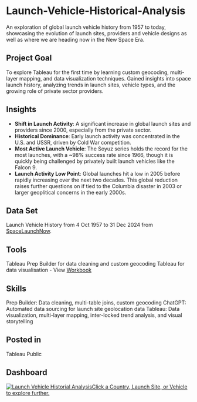 # Launch-Vehicle-Historical-Analysis
An exploration of global launch vehicle history from 1957 to today, showcasing the evolution of launch sites, providers and vehicle designs as well as where we are heading now in the New Space Era.

## Project Goal
To explore Tableau for the first time by learning custom geocoding, multi-layer mapping, and data visualization techniques. Gained insights into space launch history, analyzing trends in launch sites, vehicle types, and the growing role of private sector providers.

## Insights
- **Shift in Launch Activity**: A significant increase in global launch sites and providers since 2000, especially from the private sector.
- **Historical Dominance**: Early launch activity was concentrated in the U.S. and USSR, driven by Cold War competition.
- **Most Active Launch Vehicle**: The Soyuz series holds the record for the most launches, with a ~98% success rate since 1966, though it is quickly being challenged by privately built launch vehicles like the Falcon 9.
- **Launch Activity Low Point**: Global launches hit a low in 2005 before rapidly increasing over the next two decades. This global reduction raises further questions on if tied to the Columbia disaster in 2003 or larger geoplitical concerns in the early 2000s.

## Data Set
Launch Vehicle History from 4 Oct 1957 to 31 Dec 2024 from [SpaceLaunchNow](https://spacelaunchnow.me/launch/).

## Tools
Tableau Prep Builder for data cleaning and custom geocoding
Tableau for data visualisation - View [Workbook](https://public.tableau.com/views/LaunchVehicleAnalysis/Story1?:language=en-US&:sid=&:redirect=auth&:display_count=n&:origin=viz_share_link)

## Skills
Prep Builder: Data cleaning, multi-table joins, custom geocoding
ChatGPT: Automated data sourcing for launch site geolocation data
Tableau: Data visualization, multi-layer mapping, inter-locked trend analysis, and visual storytelling

## Posted in
Tableau Public

## Dashboard
<div class='tableauPlaceholder' id='viz1730318031450' style='position: relative'><noscript><a href='#'><img alt='Launch Vehicle Historial AnalysisClick a Country, Launch Site, or Vehicle to explore further. ' src='https:&#47;&#47;public.tableau.com&#47;static&#47;images&#47;La&#47;LaunchVehicleAnalysis&#47;Story1&#47;1_rss.png' style='border: none' /></a></noscript><object class='tableauViz'  style='display:none;'><param name='host_url' value='https%3A%2F%2Fpublic.tableau.com%2F' /> <param name='embed_code_version' value='3' /> <param name='site_root' value='' /><param name='name' value='LaunchVehicleAnalysis&#47;Story1' /><param name='tabs' value='no' /><param name='toolbar' value='yes' /><param name='static_image' value='https:&#47;&#47;public.tableau.com&#47;static&#47;images&#47;La&#47;LaunchVehicleAnalysis&#47;Story1&#47;1.png' /> <param name='animate_transition' value='yes' /><param name='display_static_image' value='yes' /><param name='display_spinner' value='yes' /><param name='display_overlay' value='yes' /><param name='display_count' value='yes' /><param name='language' value='en-US' /></object></div>    
